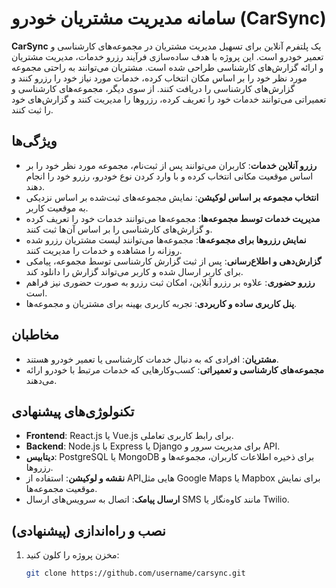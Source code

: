 # سامانه مدیریت مشتریان خودرو (CarSync)

**CarSync** یک پلتفرم آنلاین برای تسهیل مدیریت مشتریان در مجموعه‌های کارشناسی و تعمیر خودرو است. این پروژه با هدف ساده‌سازی فرآیند رزرو خدمات، مدیریت مشتریان و ارائه گزارش‌های کارشناسی طراحی شده است. مشتریان می‌توانند به راحتی مجموعه مورد نظر خود را بر اساس مکان انتخاب کرده، خدمات مورد نیاز خود را رزرو کنند و گزارش‌های کارشناسی را دریافت کنند. از سوی دیگر، مجموعه‌های کارشناسی و تعمیراتی می‌توانند خدمات خود را تعریف کرده، رزروها را مدیریت کنند و گزارش‌های خود را ثبت کنند.

## ویژگی‌ها
- **رزرو آنلاین خدمات**: کاربران می‌توانند پس از ثبت‌نام، مجموعه مورد نظر خود را بر اساس موقعیت مکانی انتخاب کرده و با وارد کردن نوع خودرو، رزرو خود را انجام دهند.
- **انتخاب مجموعه بر اساس لوکیشن**: نمایش مجموعه‌های ثبت‌شده بر اساس نزدیکی به موقعیت کاربر.
- **مدیریت خدمات توسط مجموعه‌ها**: مجموعه‌ها می‌توانند خدمات خود را تعریف کرده و گزارش‌های کارشناسی را بر اساس آن‌ها ثبت کنند.
- **نمایش رزروها برای مجموعه‌ها**: مجموعه‌ها می‌توانند لیست مشتریان رزرو شده روزانه را مشاهده و خدمات را مدیریت کنند.
- **گزارش‌دهی و اطلاع‌رسانی**: پس از ثبت گزارش کارشناسی توسط مجموعه، پیامکی برای کاربر ارسال شده و کاربر می‌تواند گزارش را دانلود کند.
- **رزرو حضوری**: علاوه بر رزرو آنلاین، امکان ثبت رزرو به صورت حضوری نیز فراهم است.
- **پنل کاربری ساده و کاربردی**: تجربه کاربری بهینه برای مشتریان و مجموعه‌ها.

## مخاطبان
- **مشتریان**: افرادی که به دنبال خدمات کارشناسی یا تعمیر خودرو هستند.
- **مجموعه‌های کارشناسی و تعمیراتی**: کسب‌وکارهایی که خدمات مرتبط با خودرو ارائه می‌دهند.

## تکنولوژی‌های پیشنهادی
- **Frontend**: React.js یا Vue.js برای رابط کاربری تعاملی.
- **Backend**: Node.js با Express یا Django برای مدیریت سرور و API.
- **دیتابیس**: PostgreSQL یا MongoDB برای ذخیره اطلاعات کاربران، مجموعه‌ها و رزروها.
- **نقشه و لوکیشن**: استفاده از APIهایی مثل Google Maps یا Mapbox برای نمایش موقعیت مجموعه‌ها.
- **ارسال پیامک**: اتصال به سرویس‌های ارسال SMS مانند کاوه‌نگار یا Twilio.

## نصب و راه‌اندازی (پیشنهادی)
1. مخزن پروژه را کلون کنید:
   ```bash
   git clone https://github.com/username/carsync.git

